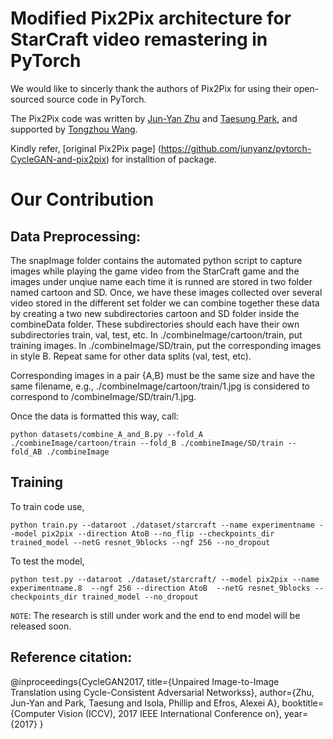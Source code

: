 # Modified Pix2Pix architecture for StarCraft video remastering in PyTorch

We would like to sincerly thank the authors of Pix2Pix for using their open-sourced source code in PyTorch. 

The Pix2Pix code was written by [Jun-Yan Zhu](https://github.com/junyanz) and [Taesung Park](https://github.com/taesung), and supported by [Tongzhou Wang](https://ssnl.github.io/).

Kindly refer, [original Pix2Pix page] (https://github.com/junyanz/pytorch-CycleGAN-and-pix2pix) for installtion of package. 

# Our Contribution 

## Data Preprocessing: 

The snapImage folder contains the automated python script to capture images while playing the game video from the StarCraft game and the images under unqiue name each time it is runned are stored in two folder named cartoon and SD. Once, we have these images collected over several video stored in the different set folder we can combine together these data by creating a two new subdirectories cartoon and SD folder inside the combineData folder. These subdirectories should each have their own subdirectories train, val, test, etc. In ./combineImage/cartoon/train, put training images. In ./combineImage/SD/train, put the corresponding images in style B. Repeat same for other data splits (val, test, etc).

Corresponding images in a pair {A,B} must be the same size and have the same filename, e.g., ./combineImage/cartoon/train/1.jpg is considered to correspond to /combineImage/SD/train/1.jpg.

Once the data is formatted this way, call:
```
python datasets/combine_A_and_B.py --fold_A ./combineImage/cartoon/train --fold_B ./combineImage/SD/train --fold_AB ./combineImage
```

## Training 

To train code use, 
```
python train.py --dataroot ./dataset/starcraft --name experimentname --model pix2pix --direction AtoB --no_flip --checkpoints_dir trained_model --netG resnet_9blocks --ngf 256 --no_dropout 
```
To test the model, 
```
python test.py --dataroot ./dataset/starcraft/ --model pix2pix --name experimentname.8  --ngf 256 --direction AtoB  --netG resnet_9blocks --checkpoints_dir trained_model --no_dropout 
```

`NOTE`: The research is still under work and the end to end model will be released soon. 
## Reference citation: 

@inproceedings{CycleGAN2017,
  title={Unpaired Image-to-Image Translation using Cycle-Consistent Adversarial Networkss},
  author={Zhu, Jun-Yan and Park, Taesung and Isola, Phillip and Efros, Alexei A},
  booktitle={Computer Vision (ICCV), 2017 IEEE International Conference on},
  year={2017}
}
